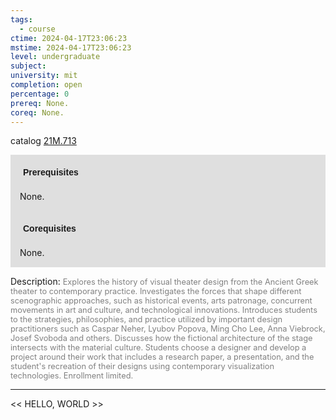 ```yaml
---
tags:
  - course
ctime: 2024-04-17T23:06:23
mstime: 2024-04-17T23:06:23
level: undergraduate
subject: 
university: mit
completion: open
percentage: 0
prereq: None.
coreq: None.
---
```


catalog [21M.713](http://student.mit.edu/catalog/m21Mb.html#21M.713)

<span style="display: block; padding: 15px; background-color: rgb(100, 100, 100, 0.2);"><font id="m_prereq2604_0" style="display: block; font-family: Arial, sans-serif; font-weight: bold; padding: 5px">Prerequisites</font><br><span id="prereq2604_0">None.</span></span>
<span style="display: block; padding: 15px; background-color: rgb(100, 100, 100, 0.2);"><font id="m_coreq2604_0" style="display: block; font-family: Arial, sans-serif; font-weight: bold; padding: 5px">Corequisites</font><br><span id="coreq2604_0">None.</span></span>

<font style="">Description:</font>
<font style="color: grey; font-size: 0.8rem;">Explores the history of visual theater design from the Ancient Greek theater to contemporary practice. Investigates the forces that shape different scenographic approaches, such as historical events, arts patronage, concurrent movements in art and culture, and technological innovations. Introduces students to the strategies, philosophies, and practice utilized by important design practitioners such as Caspar Neher, Lyubov Popova, Ming Cho Lee, Anna Viebrock, Josef Svoboda and others. Discusses how the fictional architecture of the stage intersects with the material culture. Students choose a designer and develop a project around their work that includes a research paper, a presentation, and the student's recreation of their designs using contemporary visualization technologies. Enrollment limited.</font>



---

<< HELLO, WORLD >>
